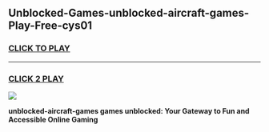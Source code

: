 
## Unblocked-Games-unblocked-aircraft-games-Play-Free-cys01
<h3>
<a href="https://premium76.site?title=unblocked-aircraft-games&ref=10A">CLICK TO PLAY</a></h3>
<hr>

<h3>
<a href="https://premium76.site?title=unblocked-aircraft-games&ref=10A">CLICK 2 PLAY</a>
  
</h3>

<a href="https://premium76.site?title=unblocked-aircraft-games&ref=10A"><img src="https://clearcache.store/games.png"></a>


**unblocked-aircraft-games games unblocked: Your Gateway to Fun and Accessible Online Gaming**
